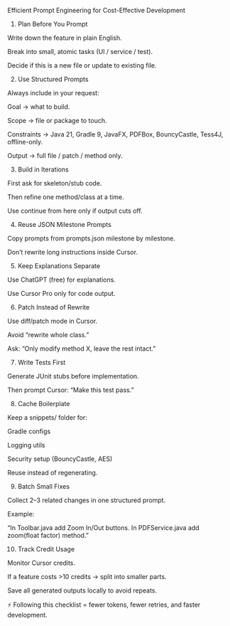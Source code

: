 Efficient Prompt Engineering for Cost-Effective Development

1. Plan Before You Prompt

 Write down the feature in plain English.

 Break into small, atomic tasks (UI / service / test).

 Decide if this is a new file or update to existing file.

2. Use Structured Prompts

Always include in your request:

Goal → what to build.

Scope → file or package to touch.

Constraints → Java 21, Gradle 9, JavaFX, PDFBox, BouncyCastle, Tess4J, offline-only.

Output → full file / patch / method only.

3. Build in Iterations

 First ask for skeleton/stub code.

 Then refine one method/class at a time.

 Use continue from here only if output cuts off.

4. Reuse JSON Milestone Prompts

 Copy prompts from prompts.json milestone by milestone.

 Don’t rewrite long instructions inside Cursor.

5. Keep Explanations Separate

 Use ChatGPT (free) for explanations.

 Use Cursor Pro only for code output.

6. Patch Instead of Rewrite

 Use diff/patch mode in Cursor.

 Avoid “rewrite whole class.”

 Ask: “Only modify method X, leave the rest intact.”

7. Write Tests First

 Generate JUnit stubs before implementation.

 Then prompt Cursor: “Make this test pass.”

8. Cache Boilerplate

 Keep a snippets/ folder for:

Gradle configs

Logging utils

Security setup (BouncyCastle, AES)

 Reuse instead of regenerating.

9. Batch Small Fixes

 Collect 2–3 related changes in one structured prompt.

Example:

“In Toolbar.java add Zoom In/Out buttons. In PDFService.java add zoom(float factor) method.”

10. Track Credit Usage

 Monitor Cursor credits.

 If a feature costs >10 credits → split into smaller parts.

 Save all generated outputs locally to avoid repeats.

⚡ Following this checklist = fewer tokens, fewer retries, and faster development.
